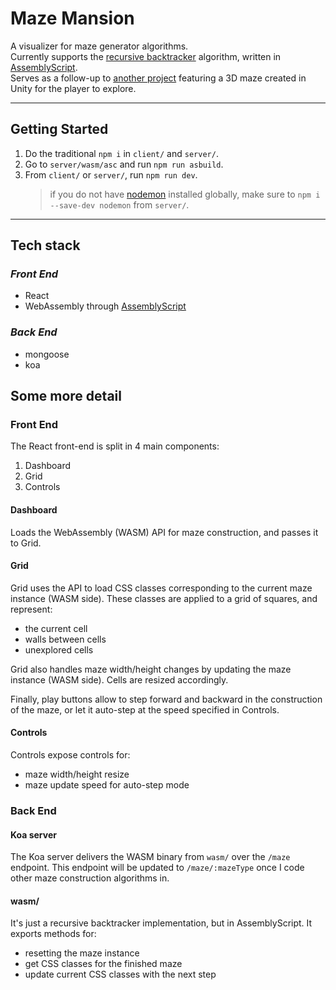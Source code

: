 # Maze Mansion

A visualizer for maze generator algorithms. \
Currently supports the [recursive backtracker] algorithm, written in [AssemblyScript].  \
Serves as a follow-up to [another project](https://github.com/eloyrobillard/Legum-s-Halls) featuring a 3D maze created in Unity for the player to explore.

[recursive backtracker]: https://www.wikiwand.com/en/Maze_generation_algorithm#/Randomized_depth-first_search
[AssemblyScript]: https://www.assemblyscript.org/

***

## Getting Started

1. Do the traditional `npm i` in `client/` and `server/`.
2. Go to `server/wasm/asc` and run `npm run asbuild`.
3. From `client/` or `server/`, run `npm run dev`.
   > if you do not have [nodemon] installed globally, make sure to `npm i --save-dev nodemon` from `server/`.

[nodemon]: https://nodemon.io/

***

## Tech stack

### _Front End_

- React
- WebAssembly through [AssemblyScript]

### _Back End_

- mongoose
- koa

## Some more detail

### Front End

The React front-end is split in 4 main components:

1. Dashboard
2. Grid
3. Controls

#### Dashboard

Loads the WebAssembly (WASM) API for maze construction, and passes it to Grid.

#### Grid

Grid uses the API to load CSS classes corresponding to the current maze instance (WASM side). These classes are applied to a grid of squares, and represent:

- the current cell
- walls between cells
- unexplored cells

Grid also handles maze width/height changes by updating the maze instance (WASM side). Cells are resized accordingly.

Finally, play buttons allow to step forward and backward in the construction of the maze, or let it auto-step at the speed specified in Controls.

#### Controls

Controls expose controls for:

- maze width/height resize
- maze update speed for auto-step mode

### Back End

#### Koa server

The Koa server delivers the WASM binary from `wasm/` over the `/maze` endpoint. This endpoint will be updated to `/maze/:mazeType` once I code other maze construction algorithms in.

#### wasm/

It's just a recursive backtracker implementation, but in AssemblyScript. It exports methods for:

- resetting the maze instance
- get CSS classes for the finished maze
- update current CSS classes with the next step